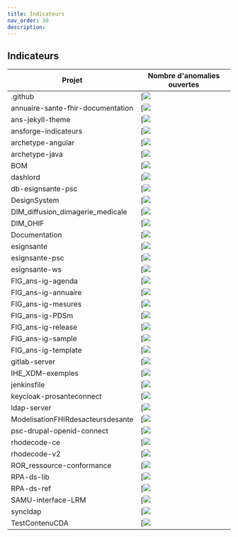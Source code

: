 ```yaml
---
title: Indicateurs
nav_order: 30
description: 
---
```


## Indicateurs

| Projet                                    | Nombre d'anomalies ouvertes                                   |
| ----------------------------------------- | ------------------------------------------------------------- |
|.github|[<img src="https://badgen.net/github/open-issues/ansforge/.github?label=" loading="lazy"  href="https://github.com/ansforge/.github/issues">|
|annuaire-sante-fhir-documentation|[<img src="https://badgen.net/github/open-issues/ansforge/annuaire-sante-fhir-documentation?label=" loading="lazy"  href="https://github.com/ansforge/annuaire-sante-fhir-documentation/issues">|
|ans-jekyll-theme|[<img src="https://badgen.net/github/open-issues/ansforge/ans-jekyll-theme?label=" loading="lazy"  href="https://github.com/ansforge/ans-jekyll-theme/issues">|
|ansforge-indicateurs|[<img src="https://badgen.net/github/open-issues/ansforge/ansforge-indicateurs?label=" loading="lazy"  href="https://github.com/ansforge/ansforge-indicateurs/issues">|
|archetype-angular|[<img src="https://badgen.net/github/open-issues/ansforge/archetype-angular?label=" loading="lazy"  href="https://github.com/ansforge/archetype-angular/issues">|
|archetype-java|[<img src="https://badgen.net/github/open-issues/ansforge/archetype-java?label=" loading="lazy"  href="https://github.com/ansforge/archetype-java/issues">|
|BOM|[<img src="https://badgen.net/github/open-issues/ansforge/BOM?label=" loading="lazy"  href="https://github.com/ansforge/BOM/issues">|
|dashlord|[<img src="https://badgen.net/github/open-issues/ansforge/dashlord?label=" loading="lazy"  href="https://github.com/ansforge/dashlord/issues">|
|db-esignsante-psc|[<img src="https://badgen.net/github/open-issues/ansforge/db-esignsante-psc?label=" loading="lazy"  href="https://github.com/ansforge/db-esignsante-psc/issues">|
|DesignSystem|[<img src="https://badgen.net/github/open-issues/ansforge/DesignSystem?label=" loading="lazy"  href="https://github.com/ansforge/DesignSystem/issues">|
|DIM_diffusion_dimagerie_medicale|[<img src="https://badgen.net/github/open-issues/ansforge/DIM_diffusion_dimagerie_medicale?label=" loading="lazy"  href="https://github.com/ansforge/DIM_diffusion_dimagerie_medicale/issues">|
|DIM_OHIF|[<img src="https://badgen.net/github/open-issues/ansforge/DIM_OHIF?label=" loading="lazy"  href="https://github.com/ansforge/DIM_OHIF/issues">|
|Documentation|[<img src="https://badgen.net/github/open-issues/ansforge/Documentation?label=" loading="lazy"  href="https://github.com/ansforge/Documentation/issues">|
|esignsante|[<img src="https://badgen.net/github/open-issues/ansforge/esignsante?label=" loading="lazy"  href="https://github.com/ansforge/esignsante/issues">|
|esignsante-psc|[<img src="https://badgen.net/github/open-issues/ansforge/esignsante-psc?label=" loading="lazy"  href="https://github.com/ansforge/esignsante-psc/issues">|
|esignsante-ws|[<img src="https://badgen.net/github/open-issues/ansforge/esignsante-ws?label=" loading="lazy"  href="https://github.com/ansforge/esignsante-ws/issues">|
|FIG_ans-ig-agenda|[<img src="https://badgen.net/github/open-issues/ansforge/FIG_ans-ig-agenda?label=" loading="lazy"  href="https://github.com/ansforge/FIG_ans-ig-agenda/issues">|
|FIG_ans-ig-annuaire|[<img src="https://badgen.net/github/open-issues/ansforge/FIG_ans-ig-annuaire?label=" loading="lazy"  href="https://github.com/ansforge/FIG_ans-ig-annuaire/issues">|
|FIG_ans-ig-mesures|[<img src="https://badgen.net/github/open-issues/ansforge/FIG_ans-ig-mesures?label=" loading="lazy"  href="https://github.com/ansforge/FIG_ans-ig-mesures/issues">|
|FIG_ans-ig-PDSm|[<img src="https://badgen.net/github/open-issues/ansforge/FIG_ans-ig-PDSm?label=" loading="lazy"  href="https://github.com/ansforge/FIG_ans-ig-PDSm/issues">|
|FIG_ans-ig-release|[<img src="https://badgen.net/github/open-issues/ansforge/FIG_ans-ig-release?label=" loading="lazy"  href="https://github.com/ansforge/FIG_ans-ig-release/issues">|
|FIG_ans-ig-sample|[<img src="https://badgen.net/github/open-issues/ansforge/FIG_ans-ig-sample?label=" loading="lazy"  href="https://github.com/ansforge/FIG_ans-ig-sample/issues">|
|FIG_ans-ig-template|[<img src="https://badgen.net/github/open-issues/ansforge/FIG_ans-ig-template?label=" loading="lazy"  href="https://github.com/ansforge/FIG_ans-ig-template/issues">|
|gitlab-server|[<img src="https://badgen.net/github/open-issues/ansforge/gitlab-server?label=" loading="lazy"  href="https://github.com/ansforge/gitlab-server/issues">|
|IHE_XDM-exemples|[<img src="https://badgen.net/github/open-issues/ansforge/IHE_XDM-exemples?label=" loading="lazy"  href="https://github.com/ansforge/IHE_XDM-exemples/issues">|
|jenkinsfile|[<img src="https://badgen.net/github/open-issues/ansforge/jenkinsfile?label=" loading="lazy"  href="https://github.com/ansforge/jenkinsfile/issues">|
|keycloak-prosanteconnect|[<img src="https://badgen.net/github/open-issues/ansforge/keycloak-prosanteconnect?label=" loading="lazy"  href="https://github.com/ansforge/keycloak-prosanteconnect/issues">|
|ldap-server|[<img src="https://badgen.net/github/open-issues/ansforge/ldap-server?label=" loading="lazy"  href="https://github.com/ansforge/ldap-server/issues">|
|ModelisationFHIRdesacteursdesante|[<img src="https://badgen.net/github/open-issues/ansforge/ModelisationFHIRdesacteursdesante?label=" loading="lazy"  href="https://github.com/ansforge/ModelisationFHIRdesacteursdesante/issues">|
|psc-drupal-openid-connect|[<img src="https://badgen.net/github/open-issues/ansforge/psc-drupal-openid-connect?label=" loading="lazy"  href="https://github.com/ansforge/psc-drupal-openid-connect/issues">|
|rhodecode-ce|[<img src="https://badgen.net/github/open-issues/ansforge/rhodecode-ce?label=" loading="lazy"  href="https://github.com/ansforge/rhodecode-ce/issues">|
|rhodecode-v2|[<img src="https://badgen.net/github/open-issues/ansforge/rhodecode-v2?label=" loading="lazy"  href="https://github.com/ansforge/rhodecode-v2/issues">|
|ROR_ressource-conformance|[<img src="https://badgen.net/github/open-issues/ansforge/ROR_ressource-conformance?label=" loading="lazy"  href="https://github.com/ansforge/ROR_ressource-conformance/issues">|
|RPA-ds-lib|[<img src="https://badgen.net/github/open-issues/ansforge/RPA-ds-lib?label=" loading="lazy"  href="https://github.com/ansforge/RPA-ds-lib/issues">|
|RPA-ds-ref|[<img src="https://badgen.net/github/open-issues/ansforge/RPA-ds-ref?label=" loading="lazy"  href="https://github.com/ansforge/RPA-ds-ref/issues">|
|SAMU-interface-LRM|[<img src="https://badgen.net/github/open-issues/ansforge/SAMU-interface-LRM?label=" loading="lazy"  href="https://github.com/ansforge/SAMU-interface-LRM/issues">|
|syncldap|[<img src="https://badgen.net/github/open-issues/ansforge/syncldap?label=" loading="lazy"  href="https://github.com/ansforge/syncldap/issues">|
|TestContenuCDA|[<img src="https://badgen.net/github/open-issues/ansforge/TestContenuCDA?label=" loading="lazy"  href="https://github.com/ansforge/TestContenuCDA/issues">|
